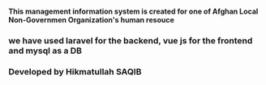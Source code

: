 #### This management information system is created for one of Afghan Local Non-Governmen Organization's human resouce
### we have used laravel for the backend, vue js for the frontend and mysql as a DB
### Developed by Hikmatullah SAQIB

 
